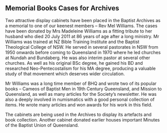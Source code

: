 ## Memorial Books Cases for Archives

Two attractive display cabinets have been placed in the Baptist Archives as a memorial to one of our keenest members – Rev Mel Williams. The cases have been donated by Mrs Madeleine Williams as a fitting tribute to her husband who died 20 July 2011 at 86 years of age after a long ministry. Mr Williams was trained at NZ Bible Training Institute and the Baptist Theological College of NSW. He served in several pastorates in NSW from 1950 onwards before coming to Queensland in 1970 where he led churches at Nundah and Bundaberg. He was also interim pastor at several other churches. As well as his original BSc degree, he gained his BD and researched Neo-Pentecostalism for his MA degree, producing a valuable study of that movement which deserves wider circulation.

Mr Williams was a long time member of BHQ and wrote two of its popular books – Cameos of Baptist Men in 19th Century Queensland, and Mission to Queensland, as well as many articles for the Society’s newsletter. He was also a deeply involved in numismatics with a good personal collection of items. He wrote many articles and won awards for his work in this field.

The cabinets are being used in the Archives to display its artefacts and book collection. Another cabinet donated earlier houses important Minutes of the Baptist Union of Queensland.